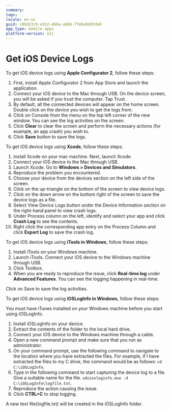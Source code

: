 ```yaml
---
summary:
tags: 
locale: en-us
guid: c05d23c9-e912-469a-ab6b-7fe6a9d97da8
app_type: mobile apps
platform-version: o11
---
```


# Get iOS Device Logs

To get iOS device logs using **Apple Configurator 2**, follow these steps:

1. First, install Apple Configurator 2 from App Store and launch the application.
2.  Connect your iOS device to the Mac through USB. On the device screen, you will be asked if you trust the computer. Tap Trust.
3. By default, all the connected devices will appear on the home screen. Double click on the device you wish to get the logs from.
4. Click on Console from the menu on the top left corner of the new window. You can see the log activities on the screen.
5. Click **Clear** to clear the screen and perform the necessary actions (for example, an app crash) you wish to.
6. Click **Save** button to save the logs.


To get iOS device logs using **Xcode**, follow these steps:

1. Install Xcode on your mac machine. Next, launch Xcode.
2. Connect your iOS device to the Mac through USB.
3. Launch Xcode. Go to **Windows > Devices and Simulators**.
4. Reproduce the problem you encountered.
5. Choose your device from the devices section on the left side of the screen.
6. Click on the up-triangle on the bottom of the screen to view device logs.
7. Click on the down arrow on the bottom right of the screen to save the device logs as a file.
8. Select View Device Logs button under the Device Information section on the right-hand panel to view crash logs.
9. Under Process column on the left, identify and select your app and click **Crash Log** to see the contents.
10. Right click the corresponding app entry on the Process Column and click **Export Log** to save the crash log.

To get iOS device logs using **iTools in Windows**, follow these steps:

1. Install iTools on your Windows machine.
2. Launch iTools. Connect your iOS device to the Windows machine through USB.
3. Click Toolbox.
4. When you are ready to reproduce the issue, click **Real-time log** under **Advanced Features**. 
You can see the logging happening in real-time.

Click on Save to save the log activities.

To get iOS device logs using **iOSLogInfo in Windows**, follow these steps:

You must have iTunes installed on your Windows machine before you start using iOSLogInfo.

1. Install iOSLogInfo on your device.
2. Extract the contents of the folder to the local hard drive.
3. Connect your iOS device to the Windows machine through a cable.
4. Open a new command prompt and make sure that you run as administrator.
5. On your command prompt, use the following command to navigate to the location where you have extracted the files. For example, if I have extracted the files to my C drive, the command would be as follows: `cd C:\iOSLogInfo`.
6. Type in the following command to start capturing the device log to a file. Give a suitable name for the file.
`sdsiosloginfo.exe -d C:\iOSLogInfo\logfile.txt`.
7. Reproduce the action causing the issue.
8. Click **CTRL+C** to stop logging.

A new text file(logfile.txt) will be created in the iOSLogInfo folder.
